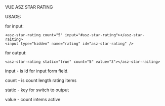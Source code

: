 VUE  ASZ STAR RATING 

USAGE:

for input:
```
<asz-star-rating count="5" input="#asz-star-rating"></asz-star-raiting>
<input type="hidden" name="rating" id="asz-star-rating" />
```

for output:
```
<asz-star-rating static="true" count="5" value="3"></asz-star-raiting>
```
  
input - is id for input form field. 

count - is count length rating items

static - key for switch to output

value - count intems active  